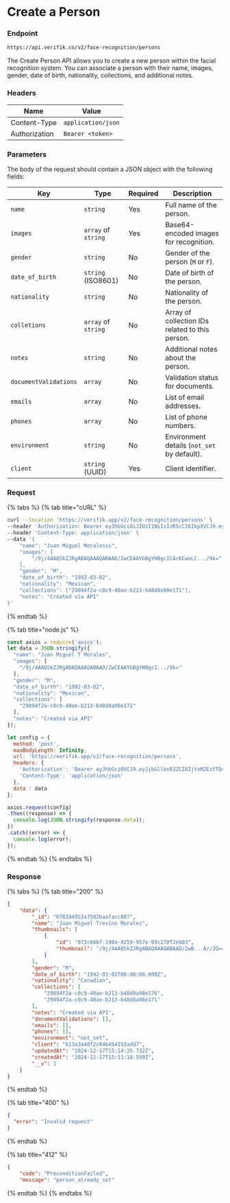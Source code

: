 # Create a Person

### Endpoint

```html
https://api.verifik.co/v2/face-recognition/persons
```

The Create Person API allows you to create a new person within the facial recognition system. You can associate a person with their name, images, gender, date of birth, nationality, collections, and additional notes.

### **Headers**

| Name          | Value              |
| ------------- | ------------------ |
| Content-Type  | `application/json` |
| Authorization | `Bearer <token>`   |

### &#x20;Parameters

The body of the request should contain a JSON object with the following fields:

| Key                   | Type                | Required | Description                                     |
| --------------------- | ------------------- | -------- | ----------------------------------------------- |
| `name`                | `string`            | Yes      | Full name of the person.                        |
| `images`              | `array` of `string` | Yes      | Base64-encoded images for recognition.          |
| `gender`              | `string`            | No       | Gender of the person (`M` or `F`).              |
| `date_of_birth`       | `string` (ISO8601)  | No       | Date of birth of the person.                    |
| `nationality`         | `string`            | No       | Nationality of the person.                      |
| `colletions`          | `array` of `string` | No       | Array of collection IDs related to this person. |
| `notes`               | `string`            | No       | Additional notes about the person.              |
| `documentValidations` | `array`             | No       | Validation status for documents.                |
| `emails`              | `array`             | No       | List of email addresses.                        |
| `phones`              | `array`             | No       | List of phone numbers.                          |
| `environment`         | `string`            | No       | Environment details (`not_set` by default).     |
| `client`              | `string` (UUID)     | Yes      | Client identifier.                              |

### Request

{% tabs %}
{% tab title="cURL" %}

```bash
curl --location 'https://verifik.app/v2/face-recognition/persons' \
--header 'Authorization: Bearer eyJhbGciOiJIUzI1NiIsInR5cCI6IkpXVCJ9.eyJjbGllbnRJZCI6IjYxM2EzYTQ4w1splt4Cw' \
--header 'Content-Type: application/json' \
--data '{
    "name": "Juan Miguel Moralesss",
    "images": [
        "/9j/4AAQSkZJRgABAQAAAQABAAD/2wCEAAYGBgYHBgcICAcKCwoLC.../9k="
    ],
	"gender": "M",
	"date_of_birth": "1992-03-02",
	"nationality": "Mexican",
	"collections": ["29894f2a-c0c9-40ae-b213-b48d8a98e171"],
	"notes": "Created via API"
}'
```

{% endtab %}

{% tab title="node.js" %}

```javascript
const axios = require('axios');
let data = JSON.stringify({
  "name": "Juan Miguel T Morales",
  "images": [
    "/9j/4AAQSkZJRgABAQAAAQABAAD/2wCEAAYGBgYHBgcI.../9k="
  ],
  "gender": "M",
  "date_of_birth": "1992-03-02",
  "nationality": "Mexican",
  "collections": [
    "29894f2a-c0c9-40ae-b213-b48d8a98e171"
  ],
  "notes": "Created via API"
});

let config = {
  method: 'post',
  maxBodyLength: Infinity,
  url: 'https://verifik.app/v2/face-recognition/persons',
  headers: { 
    'Authorization': 'Bearer eyJhbGciOVCJ9.eyJjbGllbnRJZCI6IjYxM2EzYTQ4ZjJ...lt4Cw', 
    'Content-Type': 'application/json'
  },
  data : data
};

axios.request(config)
.then((response) => {
  console.log(JSON.stringify(response.data));
})
.catch((error) => {
  console.log(error);
});

```

{% endtab %}
{% endtabs %}

### **Response**

{% tabs %}
{% tab title="200" %}

```json
{
    "data": {
        "_id": "676194953a7502baafacc887",
        "name": "Juan Miguel Trevino Morales",
        "thumbnails": [
            {
                "id": "073c04bf-190a-4259-957e-09c270f2eb03",
                "thumbnail": "/9j/4AAQSkZJRgABAQAAAQABAAD/2wB...A//2Q=="
            }
        ],
        "gender": "M",
        "date_of_birth": "1992-03-02T00:00:00.000Z",
        "nationality": "Canadian",
        "collections": [
            "29894f2a-c0c9-40ae-b213-b48d8a98e176",
            "29894f2a-c0c9-40ae-b213-b48d8a98e171"
        ],
        "notes": "Created via API",
        "documentValidations": [],
        "emails": [],
        "phones": [],
        "environment": "not_set",
        "client": "613a3a48f2c84b454153add7",
        "updatedAt": "2024-12-17T15:14:25.732Z",
        "createdAt": "2024-12-17T15:11:18.599Z",
        "__v": 1
    }
}
```

{% endtab %}

{% tab title="400" %}

```json
{
  "error": "Invalid request"
}
```

{% endtab %}

{% tab title="412" %}

```json
{
    "code": "PreconditionFailed",
    "message": "person_already_set"

```

{% endtab %}
{% endtabs %}
